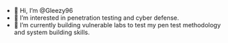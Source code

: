 - 👋 Hi, I’m @Gleezy96
- 👀 I’m interested in penetration testing and cyber defense.
- 🌱 I’m currently building vulnerable labs to test my pen test methodology and system building skills.

<!---
Gleezy96/Gleezy96 is a ✨ special ✨ repository because its `README.md` (this file) appears on your GitHub profile.
You can click the Preview link to take a look at your changes.
--->
